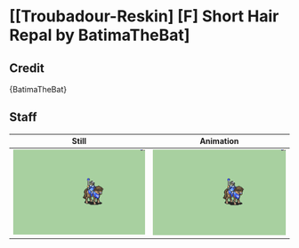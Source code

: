 # [\[Troubadour-Reskin\] \[F\] Short Hair Repal by BatimaTheBat]

## Credit

{BatimaTheBat}
	
## Staff

| Still | Animation |
| :---: | :-------: |
| ![Staff still](./Staff_000.png) | ![Staff animation](./Staff.gif) |
